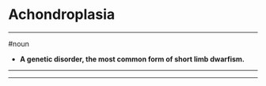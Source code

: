 # Achondroplasia
---
#noun
- **A genetic disorder, the most common form of short limb dwarfism.**
---
---
